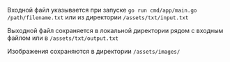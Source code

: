 Входной файл указывается при запуске `go run cmd/app/main.go /path/filename.txt` или из директории `/assets/txt/input.txt`

Выходной файл сохраняется в локальной директории рядом с входным файлом или в `/assets/txt/output.txt`

Изображения сохраняются в директории `/assets/images/`
